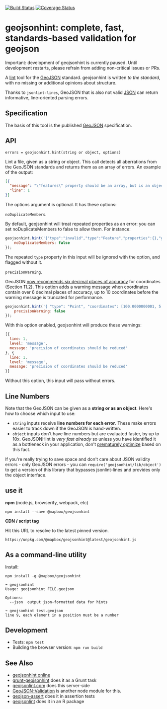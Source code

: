 [![Build Status](https://secure.travis-ci.org/mapbox/geojsonhint.svg?branch=master)](http://travis-ci.org/mapbox/geojsonhint) [![Coverage Status](https://coveralls.io/repos/mapbox/geojsonhint/badge.svg)](https://coveralls.io/r/mapbox/geojsonhint)

# geojsonhint: complete, fast, standards-based validation for geojson

Important: development of geojsonhint is currently paused. Until development restarts, please refrain from adding non-critical issues or PRs.

A [lint](https://en.wikipedia.org/wiki/Lint_%28software%29) tool for the [GeoJSON](https://tools.ietf.org/html/rfc7946)
standard. geojsonhint is written _to the standard_, with no missing or additional
opinions about structure.

Thanks to `jsonlint-lines`, GeoJSON that is also not valid [JSON](http://json.org/)
can return informative, line-oriented parsing errors.

## Specification

The basis of this tool is the published [GeoJSON](https://tools.ietf.org/html/rfc7946) specification.

## API

`errors = geojsonhint.hint(string or object, options)`

Lint a file, given as a string or object. This call detects all aberrations from
the GeoJSON standards and returns them as an array of errors. An example of the output:

```json
[{
  "message": "\"features\" property should be an array, but is an object instead",
  "line": 1
}]
```

The options argument is optional. It has these options:

`noDuplicateMembers`.

By default, geojsonhint will treat repeated properties as an error: you can
set noDuplicateMembers to false to allow them. For instance:

```js
geojsonhint.hint('{"type":"invalid","type":"Feature","properties":{},"geometry":null}', {
    noDuplicateMembers: false
});
```

The repeated `type` property in this input will be ignored with the option,
and flagged without it.


`precisionWarning`.

GeoJSON [now recommends six decimal places of accuracy](https://tools.ietf.org/html/rfc7946#section-11.2)
for coordinates (Section 11.2). This option adds a warning message when coordinates
contain over 6 decimal places of accuracy, up to 10 coordinates before the warning
message is truncated for performance.

```js
geojsonhint.hint('{ "type": "Point", "coordinates": [100.0000000001, 5.0000000001] }', {
    precisionWarning: false
});
```

With this option enabled, geojsonhint will produce these warnings:

```js
[{
  line: 1,
  level: 'message',
  message: 'precision of coordinates should be reduced'
}, {
  line: 1,
  level: 'message',
  message: 'precision of coordinates should be reduced'
}]
```

Without this option, this input will pass without errors.

## Line Numbers

Note that the GeoJSON can be given as a **string or as an object**. Here's how
to choose which input to use:

* `string` inputs receive **line numbers for each error**. These make errors
  easier to track down if the GeoJSON is hand-written.
* `object` inputs don't have line numbers but are evaluated faster, by up to 10x.
  GeoJSONHint is _very fast already_ so unless you have identified it as a
  bottleneck in your application, don't [prematurely optimize](http://c2.com/cgi/wiki?PrematureOptimization) based
  on this fact.

If you're really trying to save space and don't care about JSON validity errors -
only GeoJSON errors - you can `require('geojsonhint/lib/object')` to get a version
of this library that bypasses jsonlint-lines and provides only the object
interface.

## use it

**npm** (node.js, browserify, webpack, etc)

    npm install --save @mapbox/geojsonhint

**CDN / script tag**

Hit this URL to resolve to the latest pinned version.

    https://unpkg.com/@mapbox/geojsonhint@latest/geojsonhint.js

## As a command-line utility

Install:

    npm install -g @mapbox/geojsonhint

```
➟ geojsonhint
Usage: geojsonhint FILE.geojson

Options:
  --json  output json-formatted data for hints
```

```
➟ geojsonhint test.geojson
line 9, each element in a position must be a number
```

## Development

* Tests: `npm test`
* Building the browser version: `npm run build`

## See Also

* [geojsonhint online](https://www.mapbox.com/geojsonhint/)
* [grunt-geojsonhint](https://github.com/jieter/grunt-geojsonhint) does it as a Grunt task
* [geojsonlint.com](http://geojsonlint.com/) does this server-side
* [GeoJSON-Validation](https://github.com/craveprogramminginc/GeoJSON-Validation) is another node module for this.
* [geojson-assert](https://github.com/calvinmetcalf/geojson-assert) does it in assertion tests
* [geojsonlint](https://github.com/ropenscilabs/geojsonlint) does it in an R package
